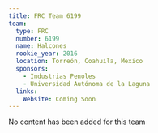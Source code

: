 ```yaml
---
title: FRC Team 6199
team:
  type: FRC
  number: 6199
  name: Halcones
  rookie_year: 2016
  location: Torreón, Coahuila, Mexico
  sponsors:
    - Industrias Penoles
    - Universidad Autónoma de la Laguna
  links:
    Website: Coming Soon
---
```

No content has been added for this team